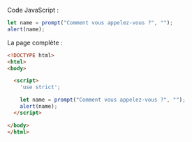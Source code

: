 Code JavaScript :

```js demo run
let name = prompt("Comment vous appelez-vous ?", "");
alert(name);
```

La page complète :

```html
<!DOCTYPE html>
<html>
<body>

  <script>
    'use strict';

    let name = prompt("Comment vous appelez-vous ?", "");
    alert(name);
  </script>

</body>
</html>
```
